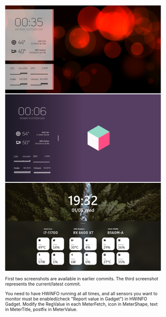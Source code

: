![Modified Screenshot](/screenshot.png?raw=true "Modified Screenshot")
![Modified Screenshot 2](/screenshot2.png?raw=true "Modified Screenshot 2")
![Modified Screenshot 3](/screenshot3.png?raw=true "Modified Screenshot 3")

First two screenshots are available in earlier commits.
The third screenshot represents the current/latest commit.

You need to have HWiNFO running at all times, and all sensors you want to monitor must be enabled(check "Report value in Gadget") in HWiNFO Gadget.
Modify the RegValue in each MeterFetch, icon in MeterShape, text in MeterTitle, postfix in MeterValue.
